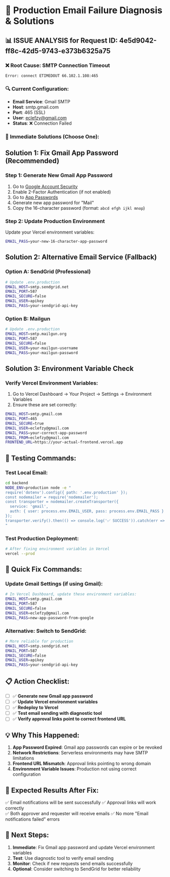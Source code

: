 # 🚨 Production Email Failure Diagnosis & Solutions

## 📊 **ISSUE ANALYSIS for Request ID: 4e5d9042-ff8c-42d5-9743-e373b6325a75**

### ❌ **Root Cause: SMTP Connection Timeout**
```
Error: connect ETIMEDOUT 66.102.1.108:465
```

### 🔍 **Current Configuration:**
- **Email Service**: Gmail SMTP
- **Host**: smtp.gmail.com
- **Port**: 465 (SSL)
- **User**: eclefzy@gmail.com
- **Status**: ❌ Connection Failed

### 🎯 **Immediate Solutions (Choose One):**

## **Solution 1: Fix Gmail App Password (Recommended)**

### Step 1: Generate New Gmail App Password
1. Go to [Google Account Security](https://myaccount.google.com/security)
2. Enable 2-Factor Authentication (if not enabled)
3. Go to [App Passwords](https://myaccount.google.com/apppasswords)
4. Generate new app password for "Mail"
5. Copy the 16-character password (format: `abcd efgh ijkl mnop`)

### Step 2: Update Production Environment
Update your Vercel environment variables:
```bash
EMAIL_PASS=your-new-16-character-app-password
```

## **Solution 2: Alternative Email Service (Fallback)**

### Option A: SendGrid (Professional)
```bash
# Update .env.production
EMAIL_HOST=smtp.sendgrid.net
EMAIL_PORT=587
EMAIL_SECURE=false
EMAIL_USER=apikey
EMAIL_PASS=your-sendgrid-api-key
```

### Option B: Mailgun
```bash
# Update .env.production  
EMAIL_HOST=smtp.mailgun.org
EMAIL_PORT=587
EMAIL_SECURE=false
EMAIL_USER=your-mailgun-username
EMAIL_PASS=your-mailgun-password
```

## **Solution 3: Environment Variable Check**

### Verify Vercel Environment Variables:
1. Go to Vercel Dashboard → Your Project → Settings → Environment Variables
2. Ensure these are set correctly:
```bash
EMAIL_HOST=smtp.gmail.com
EMAIL_PORT=465
EMAIL_SECURE=true
EMAIL_USER=eclefzy@gmail.com
EMAIL_PASS=your-correct-app-password
EMAIL_FROM=eclefzy@gmail.com
FRONTEND_URL=https://your-actual-frontend.vercel.app
```

## **🔧 Testing Commands:**

### Test Local Email:
```bash
cd backend
NODE_ENV=production node -e "
require('dotenv').config({ path: '.env.production' });
const nodemailer = require('nodemailer');
const transporter = nodemailer.createTransporter({
  service: 'gmail',
  auth: { user: process.env.EMAIL_USER, pass: process.env.EMAIL_PASS }
});
transporter.verify().then(() => console.log('✅ SUCCESS')).catch(err => console.log('❌', err.message));
"
```

### Test Production Deployment:
```bash
# After fixing environment variables in Vercel
vercel --prod
```

## **🚀 Quick Fix Commands:**

### Update Gmail Settings (if using Gmail):
```bash
# In Vercel Dashboard, update these environment variables:
EMAIL_HOST=smtp.gmail.com
EMAIL_PORT=587
EMAIL_SECURE=false
EMAIL_USER=eclefzy@gmail.com
EMAIL_PASS=new-app-password-from-google
```

### Alternative: Switch to SendGrid:
```bash
# More reliable for production
EMAIL_HOST=smtp.sendgrid.net
EMAIL_PORT=587
EMAIL_SECURE=false
EMAIL_USER=apikey
EMAIL_PASS=your-sendgrid-api-key
```

## **📋 Action Checklist:**

- [ ] ✅ **Generate new Gmail app password**
- [ ] ✅ **Update Vercel environment variables**
- [ ] ✅ **Redeploy to Vercel**
- [ ] ✅ **Test email sending with diagnostic tool**
- [ ] ✅ **Verify approval links point to correct frontend URL**

## **💡 Why This Happened:**

1. **App Password Expired**: Gmail app passwords can expire or be revoked
2. **Network Restrictions**: Serverless environments may have SMTP limitations
3. **Frontend URL Mismatch**: Approval links pointing to wrong domain
4. **Environment Variable Issues**: Production not using correct configuration

## **🎯 Expected Results After Fix:**

✅ Email notifications will be sent successfully
✅ Approval links will work correctly  
✅ Both approver and requester will receive emails
✅ No more "Email notifications failed" errors

## **🔄 Next Steps:**

1. **Immediate**: Fix Gmail app password and update Vercel environment variables
2. **Test**: Use diagnostic tool to verify email sending
3. **Monitor**: Check if new requests send emails successfully
4. **Optional**: Consider switching to SendGrid for better reliability